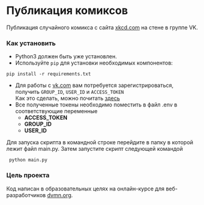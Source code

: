 # Публикация комиксов

Публикация случайного комикса с сайта [xkcd.com](https://xkcd.com) на стене в группе VK.

### Как установить

- Python3 должен быть уже установлен.
- Используйте `pip` для установки необходимых компонентов:

```
pip install -r requirements.txt
```

- Для работы с [vk.com](https://vk.com) вам потребуется зарегистрироваться, получить `GROUP_ID`, `USER_ID`
  и `ACCESS_TOKEN`  
  Как это сделать, можно почитать [здесь](https://dev.vk.com/api/access-token/implicit-flow-user)
- Все полученные токены необходимо поместить в файл .env в соответствующие переменные
    - **ACCESS_TOKEN**
    - **GROUP_ID**
    - **USER_ID**

Для запуска скрипта в командной строке перейдите в папку в которой лежит файл main.py. Затем запустите
скрипт следующей командой

  ```
   python main.py
  ``` 

### Цель проекта

Код написан в образовательных целях на онлайн-курсе для веб-разработчиков [dvmn.org](https://dvmn.org/).